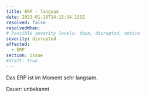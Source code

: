 ```yaml
---
title: ERP - langsam
date: 2023-01-16T14:15:54.155Z
resolved: false
resolvedWhen: 
# Possible severity levels: down, disrupted, notice
severity: disrupted
affected:
  - ERP
section: issue
#draft: true
---
```


Das ERP ist im Moment sehr langsam.

Dauer: unbekannt